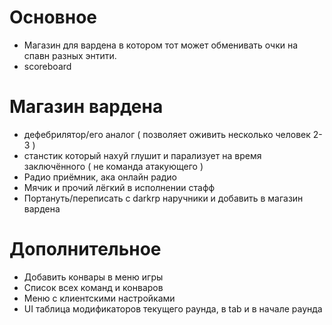 # Основное
- Магазин для вардена в котором тот может обменивать очки на спавн разных энтити.
- scoreboard

# Магазин вардена
- дефебрилятор/его аналог ( позволяет оживить несколько человек 2-3 )
- станстик который нахуй глушит и парализует на время заключённого ( не команда атакующего )
- Радио приёмник, ака онлайн радио
- Мячик и прочий лёгкий в исполнении стафф
- Портануть/переписать с darkrp наручники и добавить в магазин вардена

# Дополнительное
- Добавить конвары в меню игры
- Список всех команд и конваров
- Меню с клиентскими настройками
- UI таблица модификаторов текущего раунда, в tab и в начале раунда